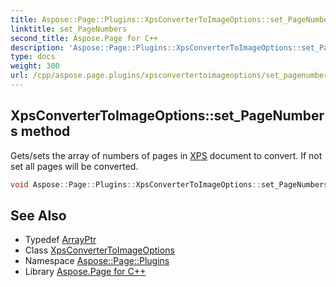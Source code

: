 ```yaml
---
title: Aspose::Page::Plugins::XpsConverterToImageOptions::set_PageNumbers method
linktitle: set_PageNumbers
second_title: Aspose.Page for C++
description: 'Aspose::Page::Plugins::XpsConverterToImageOptions::set_PageNumbers method. Gets/sets the array of numbers of pages in XPS document to convert. If not set all pages will be converted in C++.'
type: docs
weight: 300
url: /cpp/aspose.page.plugins/xpsconvertertoimageoptions/set_pagenumbers/
---
```

## XpsConverterToImageOptions::set_PageNumbers method


Gets/sets the array of numbers of pages in [XPS](../../../aspose.page.xps/) document to convert. If not set all pages will be converted.

```cpp
void Aspose::Page::Plugins::XpsConverterToImageOptions::set_PageNumbers(System::ArrayPtr<int32_t> value)
```

## See Also

* Typedef [ArrayPtr](../../../system/arrayptr/)
* Class [XpsConverterToImageOptions](../)
* Namespace [Aspose::Page::Plugins](../../)
* Library [Aspose.Page for C++](../../../)
